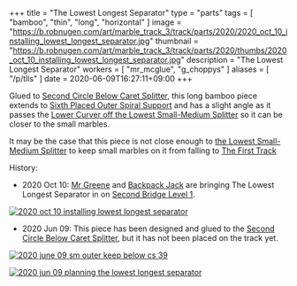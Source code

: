 +++
title = "The Lowest Longest Separator"
type = "parts"
tags = [ "bamboo", "thin", "long", "horizontal" ]
image = "https://b.robnugen.com/art/marble_track_3/track/parts/2020/2020_oct_10_installing_lowest_longest_separator.jpg"
thumbnail = "https://b.robnugen.com/art/marble_track_3/track/parts/2020/thumbs/2020_oct_10_installing_lowest_longest_separator.jpg"
description = "The Lowest Longest Separator"
workers = [
    "mr_mcglue",
    "g_choppys"
]
aliases = [
    "/p/tlls"
]
date = 2020-06-09T16:27:11+09:00
+++

Glued to [Second Circle Below Caret Splitter](/parts/second-circle-below-caret-splitter/), this long bamboo piece extends to [Sixth Placed Outer Spiral Support](/parts/006p_sixth_placed_outer_spiral_support/) and has a
slight angle as it passes the [Lower Curver off the Lowest Small-Medium Splitter](/parts/lower_curver_off_the_lowest_small-medium_splitter/) so it can be closer to the
small marbles.

It may be the case that this piece is not close enough to [the Lowest Small-Medium Splitter](/parts/the_lowest_small-medium_splitter/) to
keep small marbles on it from falling to [The First Track](/parts/the_first_track/)

History:

* 2020 Oct 10: [Mr Greene](/workers/mr_greene/) and [Backpack Jack](/workers/backpack_jack/) are bringing The Lowest Longest Separator in on [Second Bridge Level 1](/parts/second-bridge-level-1/).

[![2020 oct 10 installing lowest longest separator](//b.robnugen.com/art/marble_track_3/track/parts/2020/thumbs/2020_oct_10_installing_lowest_longest_separator.jpg)](//b.robnugen.com/art/marble_track_3/track/parts/2020/2020_oct_10_installing_lowest_longest_separator.jpg)

* 2020 Jun 09: This piece has been designed and glued to the [Second Circle Below Caret Splitter](/parts/second-circle-below-caret-splitter/), but it has not been placed on the track yet.

[![2020 june 09 sm outer keep below cs 39](//b.robnugen.com/art/marble_track_3/track/parts/2020/thumbs/2020_june_09_sm_outer_keep_below_cs_39.jpg)](//b.robnugen.com/art/marble_track_3/track/parts/2020/2020_june_09_sm_outer_keep_below_cs_39.jpg)

[![2020 jun 09 planning the lowest longest separator](//b.robnugen.com/art/marble_track_3/track/parts/2020/thumbs/2020_jun_09_planning_the_lowest_longest_separator.jpg)](//b.robnugen.com/art/marble_track_3/track/parts/2020/2020_jun_09_planning_the_lowest_longest_separator.jpg)
